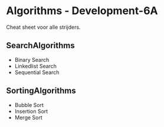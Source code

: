 # Algorithms - Development-6A

Cheat sheet voor alle strijders.

## SearchAlgorithms
* Binary Search
* Linkedlist Search
* Sequential Search


## SortingAlgorithms
* Bubble Sort
* Insertion Sort
* Merge Sort
